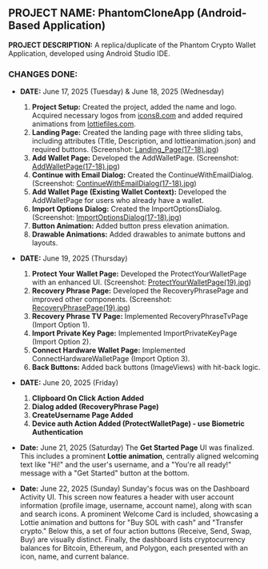 ## PROJECT NAME: PhantomCloneApp (Android-Based Application)

**PROJECT DESCRIPTION:** A replica/duplicate of the Phantom Crypto Wallet Application, developed using Android Studio IDE.

### CHANGES DONE:

* **DATE:** June 17, 2025 (Tuesday) & June 18, 2025 (Wednesday)
    1.  **Project Setup:** Created the project, added the name and logo. Acquired necessary logos from [icons8.com](http://icons8.com/icons/) and added required animations from [lottiefiles.com](https://lottiefiles.com/).
    2.  **Landing Page:** Created the landing page with three sliding tabs, including attributes (Title, Description, and lottieanimation.json) and required buttons. (Screenshot: [Landing\_Page(17-18).jpg](https://github.com/nakul9096/PhantomCloneApp/blob/master/Screenshots/Landing_Page(17-18).jpg))
    3.  **Add Wallet Page:** Developed the AddWalletPage. (Screenshot: [AddWalletPage(17-18).jpg](https://github.com/nakul9096/PhantomCloneApp/blob/master/Screenshots/AddWalletPage(17-18).jpg))
    4.  **Continue with Email Dialog:** Created the ContinueWithEmailDialog. (Screenshot: [ContinueWithEmailDialog(17-18).jpg](https://github.com/nakul9096/PhantomCloneApp/blob/master/Screenshots/ContinueWithEmailDialog(17-18).jpg))
    5.  **Add Wallet Page (Existing Wallet Context):** Developed the AddWalletPage for users who already have a wallet.
    6.  **Import Options Dialog:** Created the ImportOptionsDialog. (Screenshot: [ImportOptionsDialog(17-18).jpg](https://github.com/nakul9096/PhantomCloneApp/blob/master/Screenshots/ImportOptionsDialog(17-18).jpg))
    7.  **Button Animation:** Added button press elevation animation.
    8.  **Drawable Animations:** Added drawables to animate buttons and layouts.

* **DATE:** June 19, 2025 (Thursday)
    1.  **Protect Your Wallet Page:** Developed the ProtectYourWalletPage with an enhanced UI. (Screenshot: [ProtectYourWalletPage(19).jpg](https://github.com/nakul9096/PhantomCloneApp/blob/master/Screenshots/ProtectYourWalletPage(19).jpg))
    2.  **Recovery Phrase Page:** Developed the RecoveryPhrasePage and improved other components. (Screenshot: [RecoveryPhrasePage(19).jpg](https://github.com/nakul9096/PhantomCloneApp/blob/master/Screenshots/RecoveryPhrasePage(19).jpg))
    3.  **Recovery Phrase TV Page:** Implemented RecoveryPhraseTvPage (Import Option 1).
    4.  **Import Private Key Page:** Implemented ImportPrivateKeyPage (Import Option 2).
    5.  **Connect Hardware Wallet Page:** Implemented ConnectHardwareWalletPage (Import Option 3).
    6.  **Back Buttons:** Added back buttons (ImageViews) with hit-back logic.
 
* **DATE:** June 20, 2025 (Friday)
    1.  **Clipboard On Click Action Added**
    2.  **Dialog added (RecoveryPhrase Page)**
    3.  **CreateUsername Page Added**
    4.  **Device auth Action Added (ProtectWalletPage) - use Biometric Authentication**

* **Date:** June 21, 2025 (Saturday)
The **Get Started Page** UI was finalized. This includes a prominent **Lottie animation**, centrally aligned welcoming text like "Hi!" and the user's username, and a "You're all ready!" message with a "Get Started" button at the bottom.

* **Date:** June 22, 2025 (Sunday)
Sunday's focus was on the Dashboard Activity UI. This screen now features a header with user account information (profile image, username, account name), along with scan and search icons. A prominent Welcome Card is included, showcasing a Lottie animation and buttons for "Buy SOL with cash" and "Transfer crypto." Below this, a set of four action buttons (Receive, Send, Swap, Buy) are visually distinct. Finally, the dashboard lists cryptocurrency balances for Bitcoin, Ethereum, and Polygon, each presented with an icon, name, and current balance.
